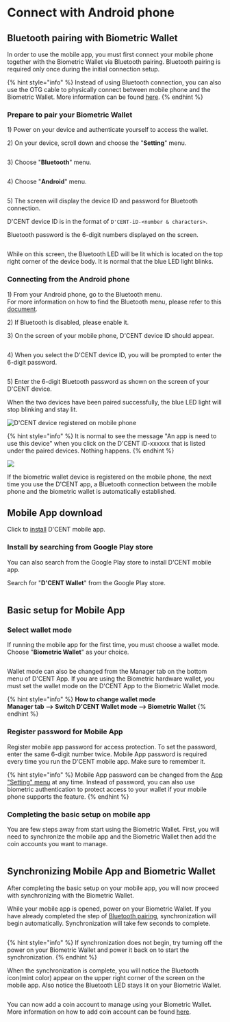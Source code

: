 # Connect with Android phone

## Bluetooth pairing with Biometric Wallet <a href="#bluetooth-paring" id="bluetooth-paring"></a>

In order to use the mobile app, you must first connect your mobile phone together with the Biometric Wallet via Bluetooth pairing. Bluetooth pairing is required only once during the initial connection setup.

{% hint style="info" %}
Instead of using Bluetooth connection, you can also use the OTG cable to physically connect between mobile phone and the Biometric Wallet. More information can be found [here](android-otg.md).
{% endhint %}

### Prepare to pair your Biometric Wallet

1\) Power on your device and authenticate yourself to access the wallet.

2\) On your device, scroll down and choose the "**Setting**" menu.

<div align="left">

<img src="../../.gitbook/assets/2 (11).png" alt="">

</div>

3\) Choose "**Bluetooth**" menu.

<div align="left">

<img src="../../.gitbook/assets/image (8).png" alt="">

</div>

4\) Choose "**Android**" menu.

<div align="left">

<img src="../../.gitbook/assets/image (45).png" alt="">

</div>

5\) The screen will display the device ID and password for Bluetooth connection.

D'CENT device ID is in the format of `D'CENT-iD-<number & characters>`.

Bluetooth password is the 6-digit numbers displayed on the screen.

<div align="left">

<img src="../../.gitbook/assets/image (82).png" alt="">

</div>

While on this screen, the Bluetooth LED will be lit which is located on the top right corner of the device body. It is normal that the blue LED light blinks.

### Connecting from the Android phone

1\) From your Android phone, go to the Bluetooth menu.\
For more information on how to find the Bluetooth menu, please refer to this [document](android-bluetooth-menu.md). &#x20;

2\) If Bluetooth is disabled, please enable it.

3\) On the screen of your mobile phone, D'CENT device ID should appear.

<div align="left">

<img src="../../.gitbook/assets/image (25).png" alt="">

</div>

4\) When you select the D'CENT device ID, you will be prompted to enter the 6-digit password.

<div align="left">

<img src="../../.gitbook/assets/image (71).png" alt="">

</div>

5\) Enter the 6-digit Bluetooth password as shown on the screen of your D'CENT device.

When the two devices have been paired successfully, the blue LED light will stop blinking and stay lit.

<div align="left">

<img src="../../.gitbook/assets/image (158).png" alt="D&#x27;CENT device registered on mobile phone">

</div>

{% hint style="info" %}
It is normal to see the message "An app is need to use this device" when you click on the D'CENT iD-xxxxxx that is listed under the paired devices. Nothing happens.
{% endhint %}

![](<../../.gitbook/assets/그림2 (1) (2).png>)

If the biometric wallet device is registered on the mobile phone, the next time you use the D'CENT app, a Bluetooth connection between the mobile phone and the biometric wallet is automatically established.

## Mobile App download

Click to [install](https://play.google.com/store/apps/details?id=com.kr.iotrust.dcent.wallet) D'CENT mobile app.

### Install by searching from Google Play store

You can also search from the Google Play store to install D'CENT mobile app.

Search for "**D'CENT Wallet**" from the Google Play store.

<div align="left">

<img src="../../.gitbook/assets/image (127).png" alt="">

</div>

## Basic setup for Mobile App

### Select wallet mode

If running the mobile app for the first time, you must choose a wallet mode. Choose "**Biometric Wallet**" as your choice.

<div align="left">

<img src="../../.gitbook/assets/image (91).png" alt="">

</div>

Wallet mode can also be changed from the Manager tab on the bottom menu of D'CENT App. If you are using the Biometric hardware wallet, you must set the wallet mode on the D'CENT App to the Biometric Wallet mode.&#x20;

{% hint style="info" %}
**How to change wallet mode**\
**Manager tab --> Switch D'CENT Wallet mode --> Biometric Wallet**&#x20;
{% endhint %}

### Register password for Mobile App

Register mobile app password for access protection. To set the password, enter the same 6-digit number twice. Mobile App password is required every time you run the D'CENT mobile app. Make sure to remember it.

{% hint style="info" %}
Mobile App password can be changed from the [App "Setting" menu](../../mobile-app/mobile-app-setting-menu/) at any time. Instead of password, you can also use biometric authentication to protect access to your wallet if your mobile phone supports the feature.
{% endhint %}

### Completing the basic setup on mobile app

You are few steps away from start using the Biometric Wallet. First, you will need to synchronize the mobile app and the Biometric Wallet then add the coin accounts you want to manage.

<div align="left">

<img src="../../.gitbook/assets/image (141).png" alt="">

</div>

## Synchronizing Mobile App and Biometric Wallet

After completing the basic setup on your mobile app, you will now proceed with synchronizing with the Biometric Wallet.

While your mobile app is opened, power on your Biometric Wallet. If you have already completed the step of [Bluetooth pairing](./#bluetooth-paring), synchronization will begin automatically. Synchronization will take few seconds to complete.

<div align="left">

<img src="../../.gitbook/assets/image (19).png" alt="">

</div>

{% hint style="info" %}
If synchronization does not begin, try turning off the power on your Biometric Wallet and power it back on to start the synchronization.
{% endhint %}

When the synchronization is complete, you will notice the Bluetooth icon(mint color) appear on the upper right corner of the screen on the mobile app. Also notice the Bluetooth LED stays lit on your Biometric Wallet.

<div align="left">

<img src="../../.gitbook/assets/image (148).png" alt="">

</div>

You can now add a coin account to manage using your Biometric Wallet. More information on how to add coin account can be found [here](../../mobile-app/create-account/).
